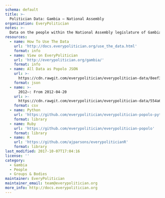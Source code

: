 ```yaml
---
schema: default
title: >-
  Politician Data: Gambia — National Assembly
organization: EveryPolitician
notes: >-
  Data on the people within the National Assembly legislature of Gambia.
resources:
  - name: How To Use The Data
    url: 'http://docs.everypolitician.org/use_the_data.html'
    format: info
  - name: View on EveryPolitician
    url: 'http://everypolitician.org/gambia/'
    format: info
  - name: All Data as Popolo JSON
    url: >-
      https://cdn.rawgit.com/everypolitician/everypolitician-data/8eef3e1446a50c97ab4d8ecb4e6fdbf890aebeff/data/Gambia/National_Assembly/ep-popolo-v1.0.json
    format: json
  - name: >-
      2012–: From 2012-04-20
    url: >-
      https://cdn.rawgit.com/everypolitician/everypolitician-data/554a6cb306153130ac5558e4c015471d63e57cb7/data/Gambia/National_Assembly/term-2012.csv
    format: csv
  - name: Python
    url: 'https://github.com/everypolitician/everypolitician-popolo-python'
    format: library
  - name: Ruby
    url: 'https://github.com/everypolitician/everypolitician-popolo'
    format: library
  - name: R
    url: 'https://github.com/ajparsons/everypoliticianR'
    format: library
last_modified: 2017-10-07T17:04:16
license: ''
category:
  - Gambia
  - People
  - Groups & Bodies
maintainer: EveryPolitician
maintainer_email: team@everypolitician.org
more_info: http://docs.everypolitician.org
---
```

